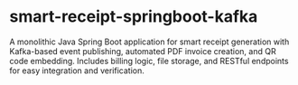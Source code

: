# smart-receipt-springboot-kafka
A  monolithic Java Spring Boot application for smart receipt generation with Kafka-based event publishing, automated PDF invoice creation, and QR code embedding. Includes billing logic, file storage, and RESTful endpoints for easy integration and verification.

